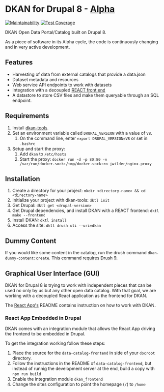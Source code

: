 # DKAN for Drupal 8 - [Alpha](https://en.wikipedia.org/wiki/Software_release_life_cycle)
[![Maintainability](https://api.codeclimate.com/v1/badges/7a93219b8ae65a83f095/maintainability)](https://codeclimate.com/github/GetDKAN/dkan2/maintainability)
[![Test Coverage](https://api.codeclimate.com/v1/badges/7a93219b8ae65a83f095/test_coverage)](https://codeclimate.com/github/GetDKAN/dkan2/test_coverage)

DKAN Open Data Portal/Catalog built on Drupal 8.

As a piece of software in its Alpha cycle, the code is continuously changing and in very active development.

## Features

- Harvesting of data from external catalogs that provide a data.json
- Dataset metadata and resources
- Web service API endpoints to work with datasets
- Integration with a decoupled [REACT front end](https://github.com/getdkan/data-catalog-frontend) 
- A datastore to store CSV files and make them queryable through an SQL endpoint.

## Requirements

1. Install [dkan-tools](https://github.com/GetDKAN/dkan-tools). 
2. Set an environment variable called ``DRUPAL_VERSION`` with a value of ``V8``.
    1. On the command line, enter ``export DRUPAL_VERSION=V8`` or set in ``.bashrc``
3. Setup and start the proxy:
    1. Add `dkan` to `/etc/hosts`
    2. Start the proxy: 
    ``docker run -d -p 80:80 -v /var/run/docker.sock:/tmp/docker.sock:ro jwilder/nginx-proxy`` 


## Installation

1. Create a directory for your project: ``mkdir <directory-name> && cd <directory-name>``
2. Initialize your project with dkan-tools: ``dktl init``
3. Get Drupal: ``dktl get <drupal-version>``
4. Get Drupal dependencies, and install DKAN with a REACT frontend: ``dktl make --frontend``
5. Install DKAN: ``dktl install``
6. Access the site: ``dktl drush uli --uri=dkan``

## Dummy Content

If you would like some content in the catalog, run the drush command ``dkan-dummy-content:create``. This command requires Drush 9.

## Graphical User Interface (GUI)

DKAN for Drupal 8 is trying to work with independent pieces that can be used no only by us but any other open data catalog. With that goal, we are working with a decoupled React application as the frontend for DKAN.

The [React App's](https://github.com/GetDKAN/data-catalog-frontend) README contains instruction on how to work with DKAN.

### React App Embedded in Drupal

DKAN comes with an integration module that allows the React App driving the frontend to be embedded in Drupal.

To get the integration working follow these steps:
1. Place the source for the ``data-catalog-frontend`` in side of your ``docroot`` directory.
2. Follow the instructions in the README of ``data-catalog-frontend``, but instead of runnig the development server at the end, build a copy with ``npm run build``
3. Enable the integration module ``dkan_frontend``
4. Change the sites configuration to point the homepage (``/``) to ``/home``
